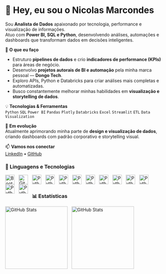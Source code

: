# 👋 Hey, eu sou o Nicolas Marcondes

Sou **Analista de Dados** apaixonado por tecnologia, performance e visualização de informações.  
Atuo com **Power BI, SQL e Python**, desenvolvendo análises, automações e dashboards que transformam dados em decisões inteligentes.

🚀 **O que eu faço**
- Estruturo **pipelines de dados** e crio **indicadores de performance (KPIs)** para áreas de negócio.  
- Desenvolvo **projetos autorais de BI e automação** pela minha marca pessoal — **Dongo Tech**.  
- Exploro APIs, Python e Databricks para criar análises mais completas e automatizadas.  
- Busco constantemente melhorar minhas habilidades em **visualização e storytelling de dados**.

💡 **Tecnologias & Ferramentas**<br>
`Python` `SQL` `Power BI` `Pandas` `Plotly` `Databricks` `Excel` `Streamlit` `ETL` `Data Visualization`

🌱 **Em evolução**<br>
Atualmente aprimorando minha parte de **design e visualização de dados**, criando dashboards com padrão corporativo e storytelling visual.

📫 **Vamos nos conectar**<br>
[LinkedIn](https://www.linkedin.com/in/marcondesnicolas/) • [GitHub](https://github.com/marcondezs)


### 🤖 Linguagens e Tecnologias

<img 
    align="left" 
    alt="Bootstrap"
    title="Bootstrap" 
    width="30px" 
    style="padding-right: 10px;" 
    src="https://cdn.jsdelivr.net/gh/devicons/devicon@latest/icons/bootstrap/bootstrap-original.svg" 
/>
<img 
    align="left" 
    alt="Git" 
    title="Git"
    width="30px" 
    style="padding-right: 10px;" 
    src="https://cdn.jsdelivr.net/gh/devicons/devicon@latest/icons/git/git-original.svg" 
/>
<img 
    align="left" 
    alt="Python" 
    title="Python"
    width="30px" 
    style="padding-right: 10px;" 
    src="https://cdn.jsdelivr.net/gh/devicons/devicon@latest/icons/python/python-original.svg" 
/>
<img 
    align="left" 
    alt="Python" 
    title="Python"
    width="30px" 
    style="padding-right: 10px;" 
    src="https://www.svgrepo.com/show/473533/anaconda.svg" 
/>
<img 
    align="left" 
    alt="Python" 
    title="Python"
    width="30px" 
    style="padding-right: 10px;" 
    src="https://www.svgrepo.com/show/353656/django.svg" 
/>
<img 
    align="left" 
    alt="Python" 
    title="Python"
    width="30px" 
    style="padding-right: 10px;" 
    src="https://www.svgrepo.com/show/331370/docker.svg" 
/>
<img 
    align="left" 
    alt="Python" 
    title="Python"
    width="30px" 
    style="padding-right: 10px;" 
    src="https://www.svgrepo.com/show/373595/firebase.svg" 
/>
<img 
    align="left" 
    alt="Python" 
    title="Python"
    width="30px" 
    style="padding-right: 10px;" 
    src="https://www.svgrepo.com/show/473742/pandas.svg" 
/>
<img 
    align="left" 
    alt="Python" 
    title="Python"
    width="30px" 
    style="padding-right: 10px;" 
    src="https://www.svgrepo.com/show/354201/postman.svg" 
/>
<img 
    align="left" 
    alt="Python" 
    title="Python"
    width="30px" 
    style="padding-right: 10px;" 
    src="https://www.svgrepo.com/show/374093/sql.svg" 
/>
<img 
    align="left" 
    alt="Python" 
    title="Python"
    width="30px" 
    style="padding-right: 10px;" 
    src="https://www.svgrepo.com/show/354420/swagger.svg" 
/>
<img 
    align="left" 
    alt="Python" 
    title="Python"
    width="30px" 
    style="padding-right: 10px;" 
    src="https://streamlit.io/images/brand/streamlit-logo-secondary-colormark-lighttext.png" 
/>
<img 
    align="left" 
    alt="Python" 
    title="Python"
    width="30px" 
    style="padding-right: 10px;" 
    src="https://www.svgrepo.com/show/452136/wordpress.svg" 
/>


<br/>
<br/>

### 📊 Estatísticas

<p>
  <img 
    align="left" 
    alt="GitHub Stats" 
    height="200" 
    style="padding-right: 10px;" 
    src="https://github-readme-stats.vercel.app/api?username=marcondezs&show_icons=true&theme=tokyonight&include_all_commits=true&locale=pt-br" 
  />

<img 
      align="left" 
      alt="GitHub Stats" 
      height="200" 
      src="https://github-readme-stats.vercel.app/api/top-langs/?username=marcondezs&theme=tokyonight&layout=compact&custom_title=Tecnologias&langs_count=10" 
  />

</p>
